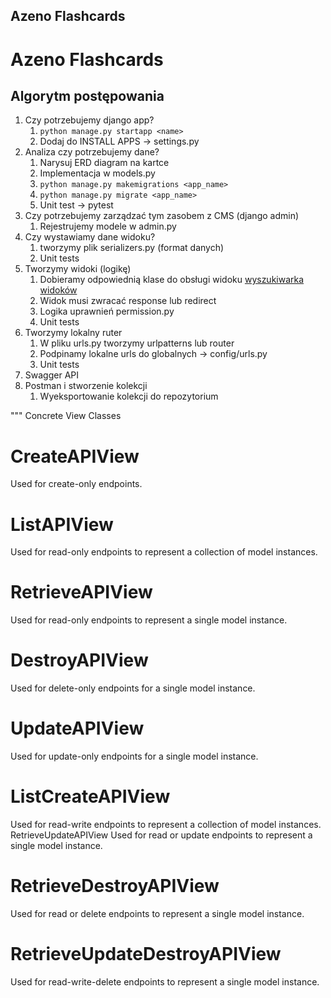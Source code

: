 ## Azeno Flashcards

# Azeno Flashcards

## Algorytm postępowania

1. Czy potrzebujemy django app?
   1. `python manage.py startapp <name>`
   2. Dodaj do INSTALL APPS -> settings.py
2. Analiza czy potrzebujemy dane?
   1. Narysuj ERD diagram na kartce 
   2. Implementacja w models.py
   3. `python manage.py makemigrations <app_name>`
   4. `python manage.py migrate <app_name>`
   5. Unit test -> pytest
3. Czy potrzebujemy zarządzać tym zasobem z CMS (django admin)
   1. Rejestrujemy modele w admin.py
4. Czy wystawiamy dane widoku?
   1. tworzymy plik serializers.py (format danych) 
   2. Unit tests
5. Tworzymy widoki (logikę)
   1. Dobieramy odpowiednią klase do obsługi widoku [wyszukiwarka widoków](https://www.cdrf.co/)
   2. Widok musi zwracać response lub redirect
   3. Logika uprawnień permission.py
   4. Unit tests
6. Tworzymy lokalny ruter
   1. W pliku urls.py tworzymy urlpatterns lub router
   2. Podpinamy lokalne urls do globalnych -> config/urls.py
   3. Unit tests
7. Swagger API
8. Postman i stworzenie kolekcji
   1. Wyeksportowanie kolekcji do repozytorium


""" Concrete View Classes
# CreateAPIView
Used for create-only endpoints.
# ListAPIView
Used for read-only endpoints to represent a collection of model instances.
# RetrieveAPIView
Used for read-only endpoints to represent a single model instance.
# DestroyAPIView
Used for delete-only endpoints for a single model instance.
# UpdateAPIView
Used for update-only endpoints for a single model instance.
# ListCreateAPIView
Used for read-write endpoints to represent a collection of model instances.
RetrieveUpdateAPIView
Used for read or update endpoints to represent a single model instance.
# RetrieveDestroyAPIView
Used for read or delete endpoints to represent a single model instance.
# RetrieveUpdateDestroyAPIView
Used for read-write-delete endpoints to represent a single model instance.